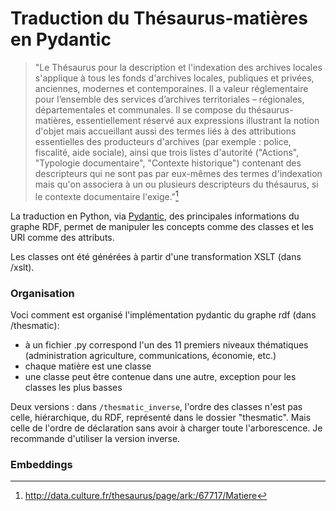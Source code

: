 # Traduction du Thésaurus-matières en Pydantic 

> "Le Thésaurus pour la description et l'indexation des archives locales s'applique à tous les fonds d'archives locales, publiques et privées, anciennes, modernes et contemporaines. Il a valeur réglementaire pour l’ensemble des services d’archives territoriales – régionales, départementales et communales. Il se compose du thésaurus-matières, essentiellement réservé aux expressions illustrant la notion d'objet mais accueillant aussi des termes liés à des attributions essentielles des producteurs d'archives (par exemple : police, fiscalité, aide sociale), ainsi que trois listes d'autorité ("Actions", "Typologie documentaire", "Contexte historique") contenant des descripteurs qui ne sont pas par eux-mêmes des termes d'indexation mais qu'on associera à un ou plusieurs descripteurs du thésaurus, si le contexte documentaire l'exige."[^1]

La traduction en Python, via [Pydantic](https://docs.pydantic.dev/latest/), des principales informations du graphe RDF, permet de manipuler les concepts comme des classes et les URI comme des attributs.

Les classes ont été générées à partir d'une transformation XSLT (dans /xslt).

### Organisation

Voci comment est organisé l'implémentation pydantic du graphe rdf (dans /thesmatic):

- à un fichier .py correspond l'un des 11 premiers niveaux thématiques  (administration agriculture, communications, économie, etc.)
- chaque matière est une classe
- une classe peut être contenue dans une autre, exception pour les classes les plus basses

Deux versions : dans `/thesmatic_inverse`, l'ordre des classes n'est pas celle, hiérarchique, du RDF, représenté dans le dossier "thesmatic". Mais celle de l'ordre de déclaration sans avoir à charger toute l'arborescence. Je recommande d'utiliser la version inverse.

### Embeddings 



[^1]: http://data.culture.fr/thesaurus/page/ark:/67717/Matiere